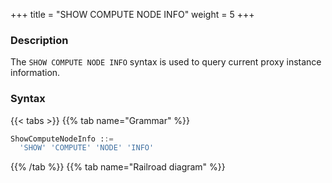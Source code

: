 +++
title = "SHOW COMPUTE NODE INFO"
weight = 5
+++

### Description

The `SHOW COMPUTE NODE INFO` syntax is used to query current proxy instance information.
### Syntax

{{< tabs >}}
{{% tab name="Grammar" %}}
```sql
ShowComputeNodeInfo ::=
  'SHOW' 'COMPUTE' 'NODE' 'INFO'
```
{{% /tab %}}
{{% tab name="Railroad diagram" %}}
<iframe frameborder="0" name="diagram" id="diagram" width="100%" height="100%"></iframe>
{{% /tab %}}
{{< /tabs >}}

### Return Value Description

| Columns        | Description           |
|----------------|-----------------------|
| instance_id    | proxy instance id     |
| host           | host address          |
| port           | port number           |
| status         | proxy instance status |
| mode_type      | proxy instance mode   |
| worker_id      | worker id             |
| labels         | labels                |
| version       | version          |
| database_name | database name (Only valid for JDBC) |

### Example

- Query current proxy instance information

```sql
SHOW COMPUTE NODE INFO;
```

```sql
mysql> SHOW COMPUTE NODES;
+--------------------------------------+---------------+------------+------+--------+------------+-----------+--------+----------+--------------+
| instance_id                          | instance_type | host       | port | status | mode_type  | worker_id | labels | version  | database_name |
+--------------------------------------+---------------+------------+------+--------+------------+-----------+--------+----------+--------------+
| 3e84d33e-cb97-42f2-b6ce-f78fea0ded89 | PROXY         | 127.0.0.1  | 3307 | OK     | Cluster    | -1        |        | 5.4.2    | logic_db      |
+--------------------------------------+---------------+------------+------+--------+------------+-----------+--------+----------+--------------+
1 row in set (0.01 sec)
```

### Reserved word

`SHOW`, `COMPUTE`, `NODE`, `INFO`

### Related links

- [Reserved word](/en/user-manual/shardingsphere-proxy/distsql/syntax/reserved-word/)
